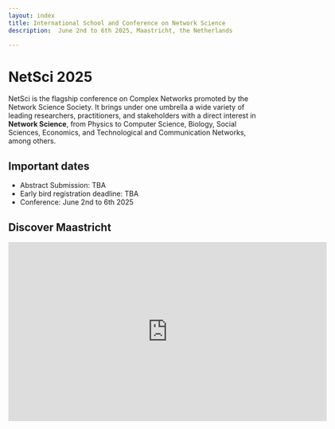 ```yaml
---
layout: index
title: International School and Conference on Network Science
description:  June 2nd to 6th 2025, Maastricht, the Netherlands

---
```



# NetSci 2025

NetSci is the flagship conference on Complex Networks promoted by the Network Science Society. It brings under one umbrella a wide variety of leading researchers, practitioners, and stakeholders with a direct interest in **Network Science**, from Physics to Computer Science, Biology, Social Sciences, Economics, and Technological and Communication Networks, among others.


<!-- NetSci2025 is the leading conference on Network Science dedicated to shaping the future. NetSci2025 is a premier conference that brings together researchers, professionals, and enthusiasts in the field of Network Science. It provides a platform to exchange ideas, share latest research findings, and explore the potential of network science in solving real-world challenges. Join us for five days of insightful sessions, workshops, and networking opportunities. This is a great space to delve deeper into the world of network science and its impact on various domains such as technology, social sciences, and more. -->


## Important dates 
- Abstract Submission: TBA
- Early bird registration deadline: TBA
- Conference: June 2nd to 6th 2025


## Discover Maastricht

<div class="video-wrapper mt-10">
    <iframe src="https://player.vimeo.com/video/610799265?h=ca516dece4&app_id=122963"  width="640" height="360" frameborder="0" allow="autoplay; fullscreen" allowfullscreen></iframe>
</div>

